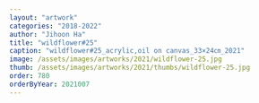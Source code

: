 ```yaml
---
layout: "artwork"
categories: "2018-2022"
author: "Jihoon Ha"
title: "wildflower#25"
caption: "wildflower#25_acrylic,oil on canvas_33×24㎝_2021"
image: /assets/images/artworks/2021/wildflower-25.jpg
thumb: /assets/images/artworks/2021/thumbs/wildflower-25.jpg
order: 780
orderByYear: 2021007
---
```

